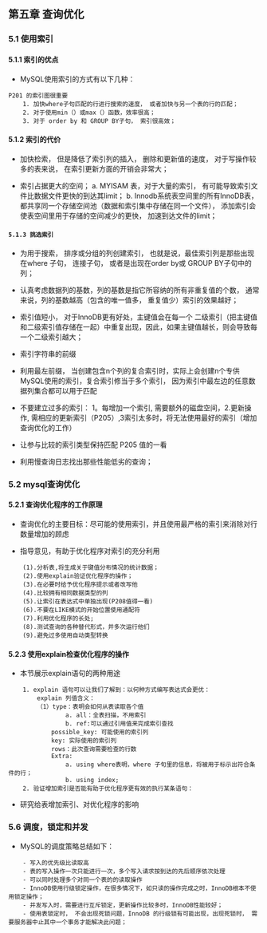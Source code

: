## 第五章  查询优化

### 5.1 使用索引

#### 5.1.1 索引的优点

- MySQL使用索引的方式有以下几种：

~~~
P201 的索引图很重要
    1. 加快where子句匹配的行进行搜索的速度， 或者加快与另一个表的行的匹配；
    2. 对于使用min（）或max（）函数，效率很高；
    3. 对于 order by 和 GROUP BY子句， 索引很高效；
~~~

#### 5.1.2 索引的代价

- 加快检索， 但是降低了索引列的插入， 删除和更新值的速度， 对于写操作较多的表来说， 在索引更新方面的开销会非常大；

- 索引占据更大的空间；
    a. MYISAM 表，对于大量的索引， 有可能导致索引文件比数据文件更快的到达其limit；
    b. Innodb系统表空间里的所有InnoDB表， 都共享同一个存储空间池（数据和索引集中存储在同一个文件）， 添加索引会使表空间里用于存储的空间减少的更快， 加速到达文件的limit；

#### `5.1.3 挑选索引`

- 为用于搜索， 排序或分组的列创建索引， 也就是说，最佳索引列是那些出现在where 子句， 连接子句， 或者是出现在order by或 GROUP BY子句中的列；

- 认真考虑数据列的基数，列的基数是指它所容纳的所有非重复值的个数， 通常来说，列的基数越高（包含的唯一值多， 重复值少）索引的效果越好；

- 索引值短小， 对于InnoDB更有好处，主键值会在每一个 二级索引（把主键值和二级索引值存储在一起）中重复出现，因此，如果主键值越长，则会导致每一个二级索引越大；

- 索引字符串的前缀

- 利用最左前缀， 当创建包含n个列的复合索引时，实际上会创建n个专供MySQL使用的索引，复合索引修当于多个索引， 因为索引中最左边的任意数据列集合都可以用于匹配

- 不要建立过多的索引： 1。每增加一个索引, 需要额外的磁盘空间，2.更新操作, 需相应的更新索引（P205）,3索引太多时，将无法使用最好的索引（增加查询优化的工作）

- 让参与比较的索引类型保持匹配 P205 值的一看

- 利用慢查询日志找出那些性能低劣的查询；


### 5.2 mysql查询优化

#### 5.2.1 查询优化程序的工作原理

- 查询优化的主要目标：尽可能的使用索引，并且使用最严格的索引来消除对行数量增加的顾虑

- 指导意见，有助于优化程序对索引的充分利用

~~~
    (1).分析表,将生成关于键值分布情况的统计数据；
    (2).使用explain验证优化程序的操作；
    (3).在必要时给予优化程序提示或者改写他
    (4).比较拥有相同数据类型的列
    (5).让索引在表达式中单独出现(P208值得一看)
    (6).不要在LIKE模式的开始位置使用通配符
    (7).利用优化程序的长处;
    (8).测试查询的各种替代形式，并多次运行他们
    (9).避免过多使用自动类型转换
~~~

#### 5.2.3 使用explain检查优化程序的操作

- 本节展示explain语句的两种用途

~~~
    1. explain 语句可以让我们了解到：以何种方式编写表达式会更优：
        explain 列值含义：
        （1）type：表明会如何从表读取各个值
                a. all：全表扫描，不用索引
                b. ref:可以通过引用值来完成索引查找
            possible_key: 可能使用的索引列
            key: 实际使用的索引列
            rows：此次查询需要检查的行数
            Extra:
                a. using where表明，where 子句里的信息，将被用于标示出符合条件的行；
                b. using index;
    2. 验证增加索引是否能有助于优化程序更有效的执行某条语句：
~~~

- 研究给表增加索引、对优化程序的影响



### 5.6 调度，锁定和并发

- MySQL的调度策略总结如下：

~~~
    - 写入的优先级比读取高
    - 表的写入操作一次只能进行一次，多个写入请求按到达的先后顺序依次处理
    - 可以同时处理多个对同一个表的的读取操作
    - InnoDB使用行级锁定操作，在很多情况下，如只读的操作完成之时，InnoDB根本不使用锁定操作；
    - 并发写入时，需要进行互斥锁定，更新操作比较多时，InnoDB性能较好；
    - 使用表锁定时， 不会出现死锁问题，InnoDB 的行级锁有可能出现，出现死锁时， 需要服务器中止其中一个事务才能解决此问题；
~~~







